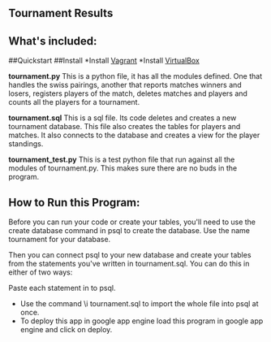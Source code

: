 ## Tournament Results ##

## What's included: ##

##Quickstart
##Install
*Install [Vagrant](https://www.vagrantup.com/)
*Install [VirtualBox](https://www.virtualbox.org/wiki/Downloads)

**tournament.py**
This is a python file, it has all the modules defined. One that handles the swiss pairings, another that reports matches winners and losers, registers players of the match, deletes matches and players and counts all the players for a tournament.

**tournament.sql**
This is a sql file. Its code deletes and creates a new tournament database. This file also creates the tables for players and matches.
It also connects to the database and creates a view for the player standings.

**tournament_test.py**
This is a test python file that run against all the modules of tournament.py. This makes sure there are no buds in the program.

## How to Run this Program: ##
Before you can run your code or create your tables, you'll need to use the create database command in psql to create the database. Use the name tournament for your database.

Then you can connect psql to your new database and create your tables from the statements you've written in tournament.sql. You can do this in either of two ways:

Paste each statement in to psql.
 * Use the command \i tournament.sql to import the whole file into psql at once.
 * To deploy this app in google app engine load this program in google app engine and click on deploy.

